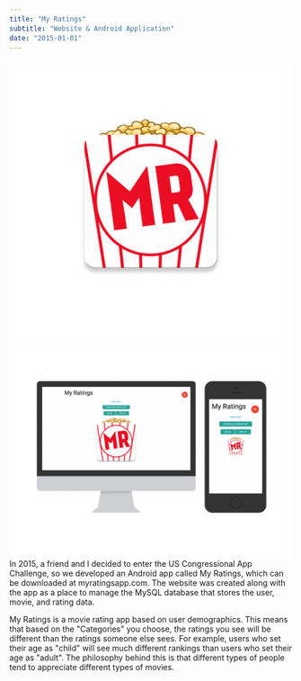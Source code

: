 ```yaml
---
title: "My Ratings"
subtitle: "Website & Android Application"
date: "2015-01-01"
---
```

![Icon](./icon.png)
![Screenshot](./screenshot.png)
In 2015, a friend and I decided to enter the US Congressional App Challenge, so we developed an Android app called My Ratings, which can be downloaded at myratingsapp.com. The website was created along with the app as a place to manage the MySQL database that stores the user, movie, and rating data.

My Ratings is a movie rating app based on user demographics. This means that based on the "Categories" you choose, the ratings you see will be different than the ratings someone else sees. For example, users who set their age as "child" will see much different rankings than users who set their age as "adult". The philosophy behind this is that different types of people tend to appreciate different types of movies.